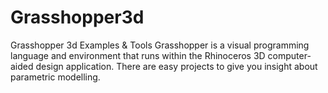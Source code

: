 # Grasshopper3d
Grasshopper 3d Examples &amp; Tools
Grasshopper is a visual programming language and environment that runs within the Rhinoceros 3D computer-aided design application.
 There are easy projects to give you insight about parametric modelling. 
